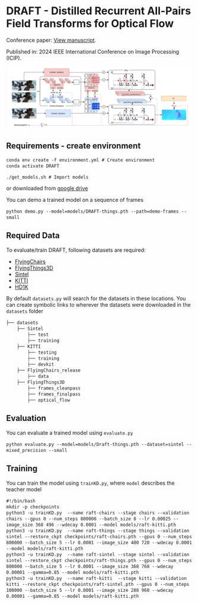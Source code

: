 # DRAFT - Distilled Recurrent All-Pairs Field Transforms for Optical Flow

Conference paper: [View manuscript](https://ieeexplore.ieee.org/document/10648058).

Published in: 2024 IEEE International Conference on Image Processing (ICIP).


<img src="DRAFT.png">

## Requirements - create environment
```Shell
conda env create -f environment.yml # Create environment
conda activate DRAFT
```
```Shell
./get_models.sh # Import models

```
or downloaded from [google drive](https://drive.google.com/drive/folders/1akKiGueJXtsCg7lcViWoeRO7UHKf7Nra?usp=sharing)

You can demo a trained model on a sequence of frames
```Shell
python demo.py --model=models/DRAFT-things.pth --path=demo-frames --small
```

## Required Data
To evaluate/train DRAFT, following datasets are required: 
* [FlyingChairs](https://lmb.informatik.uni-freiburg.de/resources/datasets/FlyingChairs.en.html#flyingchairs)
* [FlyingThings3D](https://lmb.informatik.uni-freiburg.de/resources/datasets/SceneFlowDatasets.en.html)
* [Sintel](http://sintel.is.tue.mpg.de/)
* [KITTI](http://www.cvlibs.net/datasets/kitti/eval_scene_flow.php?benchmark=flow)
* [HD1K](http://hci-benchmark.iwr.uni-heidelberg.de/)


By default `datasets.py` will search for the datasets in these locations. You can create symbolic links to wherever the datasets were downloaded in the `datasets` folder

```Shell
├── datasets
    ├── Sintel
        ├── test
        ├── training
    ├── KITTI
        ├── testing
        ├── training
        ├── devkit
    ├── FlyingChairs_release
        ├── data
    ├── FlyingThings3D
        ├── frames_cleanpass
        ├── frames_finalpass
        ├── optical_flow
```

## Evaluation
You can evaluate a trained model using `evaluate.py`
```Shell
python evaluate.py --model=models/Draft-things.pth --dataset=sintel --mixed_precision --small
```

## Training
You can train the model using `trainKD.py`, where `model` describes the teacher model
```shell
#!/bin/bash
mkdir -p checkpoints
python3 -u trainKD.py  --name raft-chairs --stage chairs --validation chairs --gpus 0 --num_steps 800000 --batch_size 8 --lr 0.00025 --image_size 368 496 --wdecay 0.0001 --model models/raft-kitti.pth 
python3 -u trainKD.py  --name raft-things --stage things --validation sintel --restore_ckpt checkpoints/raft-chairs.pth --gpus 0 --num_steps 800000 --batch_size 5 --lr 0.0001 --image_size 400 720 --wdecay 0.0001 --model models/raft-kitti.pth
python3 -u trainKD.py  --name raft-sintel --stage sintel --validation sintel --restore_ckpt checkpoints/raft-things.pth --gpus 0 --num_steps 800000 --batch_size 5 --lr 0.0001 --image_size 368 768 --wdecay 0.00001 --gamma=0.85 --model models/raft-kitti.pth
python3 -u trainKD.py  --name raft-kitti  --stage kitti --validation kitti --restore_ckpt checkpoints/raft-sintel.pth --gpus 0 --num_steps 100000 --batch_size 5 --lr 0.0001 --image_size 288 960 --wdecay 0.00001 --gamma=0.85 --model models/raft-kitti.pth
```
